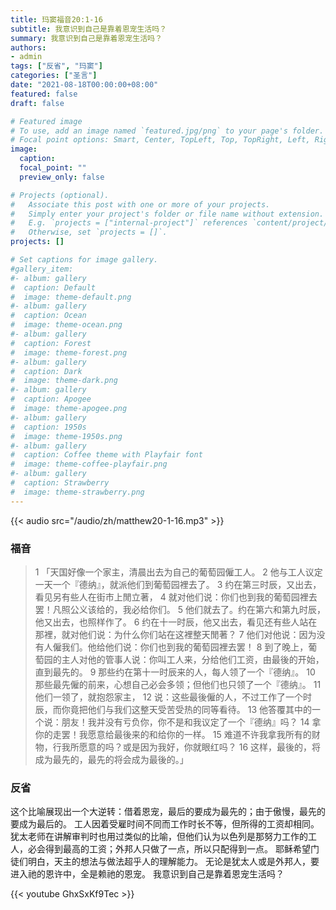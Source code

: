 ```yaml
---
title: 玛窦福音20:1-16
subtitle: 我意识到自己是靠着恩宠生活吗？
summary: 我意识到自己是靠着恩宠生活吗？
authors:
- admin
tags: ["反省", "玛窦"]
categories: ["圣言"]
date: "2021-08-18T00:00:00+08:00"
featured: false
draft: false

# Featured image
# To use, add an image named `featured.jpg/png` to your page's folder.
# Focal point options: Smart, Center, TopLeft, Top, TopRight, Left, Right, BottomLeft, Bottom, BottomRight
image:
  caption:
  focal_point: ""
  preview_only: false

# Projects (optional).
#   Associate this post with one or more of your projects.
#   Simply enter your project's folder or file name without extension.
#   E.g. `projects = ["internal-project"]` references `content/project/deep-learning/index.md`.
#   Otherwise, set `projects = []`.
projects: []

# Set captions for image gallery.
#gallery_item:
#- album: gallery
#  caption: Default
#  image: theme-default.png
#- album: gallery
#  caption: Ocean
#  image: theme-ocean.png
#- album: gallery
#  caption: Forest
#  image: theme-forest.png
#- album: gallery
#  caption: Dark
#  image: theme-dark.png
#- album: gallery
#  caption: Apogee
#  image: theme-apogee.png
#- album: gallery
#  caption: 1950s
#  image: theme-1950s.png
#- album: gallery
#  caption: Coffee theme with Playfair font
#  image: theme-coffee-playfair.png
#- album: gallery
#  caption: Strawberry
#  image: theme-strawberry.png
---
```


{{< audio src="/audio/zh/matthew20-1-16.mp3" >}}

### 福音
> 1 「天国好像一个家主，清晨出去为自己的葡萄园僱工人。
> 2 他与工人议定一天一个『德纳』，就派他们到葡萄园裡去了。
> 3 约在第三时辰，又出去，看见另有些人在街市上閒立著，
> 4 就对他们说：你们也到我的葡萄园裡去罢！凡照公义该给的，我必给你们。
> 5 他们就去了。约在第六和第九时辰，他又出去，也照样作了。
> 6 约在十一时辰，他又出去，看见还有些人站在那裡，就对他们说：为什么你们站在这裡整天閒著？
> 7 他们对他说：因为没有人僱我们。他给他们说：你们也到我的葡萄园裡去罢！
> 8 到了晚上，葡萄园的主人对他的管事人说：你叫工人来，分给他们工资，由最後的开始，直到最先的。
> 9 那些约在第十一时辰来的人，每人领了一个『德纳』。
> 10 那些最先僱的前来，心想自己必会多领；但他们也只领了一个『德纳』。
> 11 他们一领了，就抱怨家主，
> 12 说：这些最後僱的人，不过工作了一个时辰，而你竟把他们与我们这整天受苦受热的同等看待。
> 13 他答覆其中的一个说：朋友！我并没有亏负你，你不是和我议定了一个『德纳』吗？
> 14 拿你的走罢！我愿意给最後来的和给你的一样。
> 15 难道不许我拿我所有的财物，行我所愿意的吗？或是因为我好，你就眼红吗？
> 16 这样，最後的，将成为最先的，最先的将会成为最後的。」

### 反省
这个比喻展现出一个大逆转：借着恩宠，最后的要成为最先的；由于傲慢，最先的要成为最后的。 工人因着受雇时间不同而工作时长不等，但所得的工资却相同。 犹太老师在讲解审判时也用过类似的比喻，但他们认为以色列是那努力工作的工人，必会得到最高的工资；外邦人只做了一点，所以只配得到一点。 耶稣希望门徒们明白，天主的想法与做法超乎人的理解能力。 无论是犹太人或是外邦人，要进入祂的恩许中，全是赖祂的恩宠。 我意识到自己是靠着恩宠生活吗？

{{< youtube GhxSxKf9Tec >}}
